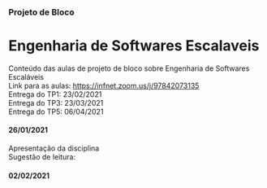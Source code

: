 ### Projeto de Bloco
# Engenharia de Softwares Escalaveis
Conteúdo das aulas de projeto de bloco sobre Engenharia de Softwares Escaláveis
<br>Link para as aulas: https://infnet.zoom.us/j/97842073135
<br>Entrega do TP1: 23/02/2021
<br>Entrega do TP3: 23/03/2021
<br>Entrega do TP5: 06/04/2021


#### 26/01/2021
Apresentação da disciplina
<br>Sugestão de leitura: 

#### 02/02/2021

